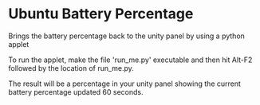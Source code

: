 Ubuntu Battery Percentage
=========================

Brings the battery percentage back to the unity panel by using a python applet

To run the applet, make the file 'run_me.py' executable and then hit Alt-F2 followed by the location of run_me.py.

The result will be a percentage in your unity panel showing the current battery percentage updated 60 seconds.